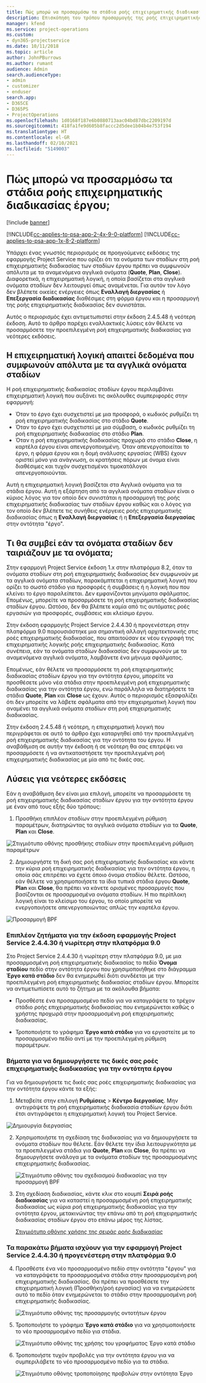 ```yaml
---
title: Πώς μπορώ να προσαρμόσω τα στάδια ροής επιχειρηματικής διαδικασίας έργου;
description: Επισκόπηση του τρόπου προσαρμογής της ροής επιχειρηματικής διαδικασίας σταδίων έργου.
manager: kfend
ms.service: project-operations
ms.custom:
- dyn365-projectservice
ms.date: 10/11/2018
ms.topic: article
author: JohnPBurrows
ms.author: rumant
audience: Admin
search.audienceType:
- admin
- customizer
- enduser
search.app:
- D365CE
- D365PS
- ProjectOperations
ms.openlocfilehash: 1d0168f187e6b0880713aac04bd87dbc2209197d
ms.sourcegitcommit: 418fa1fe9d605b8faccc2d5dee1b04b4e753f194
ms.translationtype: HT
ms.contentlocale: el-GR
ms.lasthandoff: 02/10/2021
ms.locfileid: "5149003"
---
```

# <a name="how-do-i-customize-the-project-stages-business-process-flow"></a>Πώς μπορώ να προσαρμόσω τα στάδια ροής επιχειρηματικής διαδικασίας έργου;

[!include [banner](../includes/psa-now-project-operations.md)]

[!INCLUDE[cc-applies-to-psa-app-2-4x-9-0-platform](../includes/cc-applies-to-psa-app-2-4x-9-0-platform.md)]
[!INCLUDE[cc-applies-to-psa-app-1x-8-2-platform](../includes/cc-applies-to-psa-app-1x-8-2-platform.md)]

Υπάρχει ένας γνωστός περιορισμός σε προηγούμενες εκδόσεις της εφαρμογής Project Service που ορίζει ότι τα ονόματα των σταδίων στη ροή επιχειρηματικής διαδικασίας των σταδίων έργου πρέπει να συμφωνούν απόλυτα με τα αναμενόμενα αγγλικά ονόματα (**Quote**, **Plan**, **Close**). Διαφορετικά, η επιχειρηματική λογική, η οποία βασίζεται στα αγγλικά ονόματα σταδίων δεν λειτουργεί όπως αναμένεται. Για αυτόν τον λόγο δεν βλέπετε οικείες ενέργειες όπως **Εναλλαγή διεργασίας** ή **Επεξεργασία διαδικασίας** διαθέσιμες στη φόρμα έργου και η προσαρμογή της ροής επιχειρηματικής διαδικασίας δεν συνιστάται. 

Αυτός ο περιορισμός έχει αντιμετωπιστεί στην έκδοση 2.4.5.48 ή νεότερη έκδοση. Αυτό το άρθρο παρέχει εναλλακτικές λύσεις εάν θέλετε να προσαρμόσετε την προεπιλεγμένη ροή επιχειρηματικής διαδικασίας για νεότερες εκδόσεις.  

## <a name="business-logic-requires-an-exact-match-with-english-stage-names"></a>Η επιχειρηματική λογική απαιτεί δεδομένα που συμφωνούν απόλυτα με τα αγγλικά ονόματα σταδίων

Η ροή επιχειρηματικής διαδικασίας σταδίων έργου περιλαμβάνει επιχειρηματική λογική που αυξάνει τις ακόλουθες συμπεριφορές στην εφαρμογή:
- Όταν το έργο έχει συσχετιστεί με μια προσφορά, ο κωδικός ρυθμίζει τη ροή επιχειρηματικής διαδικασίας στο στάδιο **Quote**.
- Όταν το έργο έχει συσχετιστεί με μια σύμβαση, ο κωδικός ρυθμίζει τη ροή επιχειρηματικής διαδικασίας στο στάδιο **Plan**.
- Όταν η ροή επιχειρηματικής διαδικασίας προχωρά στο στάδιο **Close**, η καρτέλα έργου είναι απενεργοποιημένη. Όταν απενεργοποιείται το έργο, η φόρμα έργου και η δομή ανάλυσης εργασίας (WBS) έχουν οριστεί μόνο για ανάγνωση, οι κρατήσεις πόρων με όνομα είναι διαθέσιμες και τυχόν συσχετισμένοι τιμοκατάλογοι απενεργοποιούνται.

Αυτή η επιχειρηματική λογική βασίζεται στα Αγγλικά ονόματα για τα στάδια έργου. Αυτή η εξάρτηση από τα αγγλικά ονόματα σταδίων είναι ο κύριος λόγος για τον οποίο δεν συνιστάται η προσαρμογή της ροής επιχειρηματικής διαδικασίας των σταδίων έργου καθώς και ο λόγος για τον οποίο δεν βλέπετε τις συνήθεις ενέργειες ροής επιχειρηματικής διαδικασίας όπως η **Εναλλαγή διεργασίας** ή η **Επεξεργασία διεργασίας** στην οντότητα "έργο".

## <a name="what-happens-if-the-stage-names-dont-match-the-english-names"></a>Τι θα συμβεί εάν τα ονόματα σταδίων δεν ταιριάζουν με τα ονόματα;

Στην εφαρμογή Project Service έκδοση 1.x στην πλατφόρμα 8.2, όταν τα ονόματα σταδίων στη ροή επιχειρηματικής διαδικασίας δεν συμφωνούν με τα αγγλικά ονόματα σταδίων, παρακάμπτεται η επιχειρηματική λογική που ορίζει το σωστό στάδιο για προσφορές ή συμβάσεις ή η λογική που που κλείνει το έργο παραλείπεται. Δεν εμφανίζονται μηνύματα σφάλματος. Επομένως, μπορείτε να προσαρμόσετε τη ροή επιχειρηματικής διαδικασίας σταδίων έργου. Ωστόσο, δεν θα βλέπετε καμία από τις αυτόματες ροές εργασιών για προσφορές, συμβάσεις και κλείσιμο έργου.

Στην έκδοση εφαρμογής Project Service 2.4.4.30 ή προγενέστερη στην πλατφόρμα 9.0 παρουσιάστηκε μια σημαντική αλλαγή αρχιτεκτονικής στις ροές επιχειρηματικής διαδικασίας, που απαιτούσαν εκ νέου εγγραφή της επιχειρηματικής λογικής ροής επιχειρηματικής διαδικασίας. Κατά συνέπεια, εάν τα ονόματα σταδίων διαδικασίας δεν συμφωνούν με τα αναμενόμενα αγγλικά ονόματα, λαμβάνετε ένα μήνυμα σφάλματος. 

Επομένως, εάν θέλετε να προσαρμόσετε τη ροή επιχειρηματικής διαδικασίας σταδίων έργου για την οντότητα έργου, μπορείτε να προσθέσετε μόνο νέα στάδια στην προεπιλεγμένη ροή επιχειρηματικής διαδικασίας για την οντότητα έργου, ενώ παράλληλα να διατηρήσετε τα στάδια **Quote**, **Plan** και **Close** ως έχουν. Αυτός ο περιορισμός εξασφαλίζει ότι δεν μπορείτε να λάβετε σφάλματα από την επιχειρηματική λογική που αναμένει τα αγγλικά ονόματα σταδίων στη ροή επιχειρηματικής διαδικασίας.

Στην έκδοση 2.4.5.48 ή νεότερη, η επιχειρηματική λογική που περιγράφεται σε αυτό το άρθρο έχει καταργηθεί από την προεπιλεγμένη ροή επιχειρηματικής διαδικασίας για την οντότητα του έργου. Η αναβάθμιση σε αυτήν την έκδοση ή σε νεότερη θα σας επιτρέψει να προσαρμόσετε ή να αντικαταστήσετε την προεπιλεγμένη ροή επιχειρηματικής διαδικασίας με μία από τις δικές σας. 

## <a name="workarounds-for-earlier-versions"></a>Λύσεις για νεότερες εκδόσεις

Εάν η αναβάθμιση δεν είναι μια επιλογή, μπορείτε να προσαρμόσετε τη ροή επιχειρηματικής διαδικασίας σταδίων έργου για την οντότητα έργου με έναν από τους εξής δύο τρόπους:

1. Προσθήκη επιπλέον σταδίων στην προεπιλεγμένη ρύθμιση παραμέτρων, διατηρώντας τα αγγλικά ονόματα σταδίων για τα **Quote**, **Plan** και **Close**.


![Στιγμιότυπο οθόνης προσθήκης σταδίων στην προεπιλεγμένη ρύθμιση παραμέτρων](media/FAQ-Customize-BPF-1.png)
 
2. Δημιουργήστε τη δική σας ροή επιχειρηματικής διαδικασίας και κάντε την κύρια ροή επιχειρηματικής διαδικασίας για την οντότητα έργου, η οποία σάς επιτρέπει να έχετε όποιο όνομα σταδίου θέλετε. Ωστόσο, εάν θέλετε να χρησιμοποιήσετε τα ίδια τυπικά στάδια έργου **Quote**, **Plan** και **Close**, θα πρέπει να κάνετε ορισμένες προσαρμογές που βασίζονται σε προσαρμοσμένα ονόματα σταδίων. Η πιο περίπλοκη λογική είναι το κλείσιμο του έργου, το οποίο μπορείτε να ενεργοποιήσετε απενεργοποιώντας απλώς την καρτέλα έργου.

![Προσαρμογή BPF](media/FAQ-Customize-BPF-2.png)

### <a name="additional-considerations-for-project-service-app-version-24430-or-earlier-on-platform-90"></a>Επιπλέον ζητήματα για την έκδοση εφαρμογής Project Service 2.4.4.30 ή νωρίτερη στην πλατφόρμα 9.0

Στο Project Service 2.4.4.30 ή νωρίτερη στην πλατφόρμα 9.0, με μια προσαρμοσμένη ροή επιχειρηματικής διαδικασίας το πεδίο **Όνομα σταδίου** πεδίο στην οντότητα έργου που χρησιμοποιήθηκε στο διάγραμμα **Έργο κατά στάδιο** δεν θα ενημερωθεί διότι συνδέεται με την προεπιλεγμένη ροή επιχειρηματικής διαδικασίας σταδίων έργου. Μπορείτε να αντιμετωπίσετε αυτό το ζήτημα με τα ακόλουθα βήματα:

- Προσθέστε ένα προσαρμοσμένο πεδίο για να καταγράψετε το τρέχον στάδιο ροής επιχειρηματικής διαδικασίας που ενημερώνεται καθώς ο χρήστης προχωρά στην προσαρμοσμένη ροή επιχειρηματικής διαδικασίας.

- Τροποποιήστε το γράφημα **Έργο κατά στάδιο** για να εργαστείτε με το προσαρμοσμένο πεδίο αντί με την προεπιλεγμένη ρύθμιση παραμέτρων.

### <a name="steps-to-create-your-own-business-process-flow-for-the-project-entity"></a>Βήματα για να δημιουργήσετε τις δικές σας ροές επιχειρηματικής διαδικασίας για την οντότητα έργου

Για να δημιουργήσετε τις δικές σας ροές επιχειρηματικής διαδικασίας για την οντότητα έργου κάντε τα εξής:

1. Μεταβείτε στην επιλογή **Ρυθμίσεις** > **Κέντρο διεργασίας**. Μην αντιγράψετε τη ροή επιχειρηματικής διαδικασία σταδίων έργου διότι έτσι αντιγράφεται η επιχειρηματική λογική του Project Service.

  ![Δημιουργία διεργασίας](media/FAQ-Customize-BPF-3.png)

2. Χρησιμοποιήστε τη σχεδίαση της διαδικασίας για να δημιουργήσετε τα ονόματα σταδίων που θέλετε. Εάν θέλετε την ίδια λειτουργικότητα με τα προεπιλεγμένα στάδια για **Quote**, **Plan** και **Close**, θα πρέπει να δημιουργήσετε ανάλογα με τα ονόματα σταδίων της προσαρμοσμένης επιχειρηματικής διαδικασίας.

   ![Στιγμιότυπο οθόνης του σχεδιασμού διαδικασίας για την προσαρμογή BPF](media/FAQ-Customize-BPF-4.png) 

3. Στη σχεδίαση διαδικασίας, κάντε κλικ στο κουμπί **Σειρά ροής διαδικασίας** για να καταστεί η προσαρμοσμένη ροή επιχειρηματικής διαδικασίας ως κύρια ροή επιχειρηματικής διαδικασίας για την οντότητα έργου, μετακινώντας την επάνω από τη ροή επιχειρηματικής διαδικασίας σταδίων έργου στο επάνω μέρος της λίστας.


   [Στιγμιότυπο οθόνης χρήσης της σειράς ροής διαδικασίας](media/FAQ-Customize-BPF-5-720.png)

### <a name="the-following-steps-apply-to-project-service-app-24430-or-earlier-on-the-90-platform"></a>Τα παρακάτω βήματα ισχύουν για την εφαρμογή Project Service 2.4.4.30 ή προγενέστερη στην πλατφόρμα 9.0

4. Προσθέστε ένα νέο προσαρμοσμένο πεδίο στην οντότητα "έργου" για να καταγράψετε τα προσαρμοσμένα στάδια στην προσαρμοσμένη ροή επιχειρηματικής διαδικασίας. Θα πρέπει να προσθέσετε την επιχειρηματική λογική (Προσθήκη/ροή εργασίας) για να ενημερώσετε αυτό το πεδίο όταν ενημερώνεται το στάδιο στην προσαρμοσμένη ροή επιχειρηματικής διαδικασίας.

   ![Στιγμιότυπο οθόνης της προσαρμογής οντοτήτων έργου](media/FAQ-Customize-BPF-6-720.png)

5. Τροποποιήστε το γράφημα **Έργο κατά στάδιο** για να χρησιμοποιήσετε το νέο προσαρμοσμένο πεδίο για στάδια.

   ![Στιγμιότυπο οθόνης της χρήσης του γραφήματος Έργο κατά στάδιο](media/FAQ-Customize-BPF-7-720.png)

6. Τροποποιήστε τυχόν προβολές για την οντότητα έργου για να συμπεριλάβετε το νέο προσαρμοσμένο πεδίο για τα στάδια.

   ![Στιγμιότυπο οθόνης τροποποίησης προβολών στην οντότητα Έργο](media/FAQ-Customize-BPF-8-720.png)

